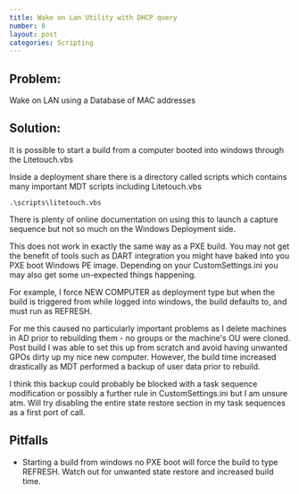```yaml
---
title: Wake on Lan Utility with DHCP query
number: 8
layout: post
categories: Scripting
---
```


## Problem:
Wake on LAN using a Database of MAC addresses

## Solution:

It is possible to start a build from a computer booted into windows through the Litetouch.vbs

Inside a deployment share there is a directory called scripts which contains many important MDT scripts including Litetouch.vbs

    .\scripts\litetouch.vbs

There is plenty of online documentation on using this to launch a capture sequence but not so much on the Windows Deployment side.

This does not work in exactly the same way as a PXE build.  You may not get the benefit of tools such as DART integration you might have baked into you PXE boot Windows PE image.  Depending on your CustomSettings.ini you may also get some un-expected things happening.

For example, I force NEW COMPUTER as deployment type but when the build is triggered from while logged into windows, the build defaults to, and must run as REFRESH.

For me this caused no particularly important problems as I delete machines in AD prior to rebuilding them - no groups or the machine's OU were cloned.  Post build I was able to set this up from scratch and avoid having unwanted GPOs dirty up my nice new computer.  However, the build time increased drastically as MDT performed a backup of user data prior to rebuild.

I think this backup could probably be blocked with a task sequence modification or possibly a further rule in CustomSettings.ini but I am unsure atm.  Will try disabling the entire state restore section in my task sequences as a first port of call.

## Pitfalls

  - Starting a build from windows no PXE boot will force the build to type REFRESH.  Watch out for unwanted state restore and increased build time.
